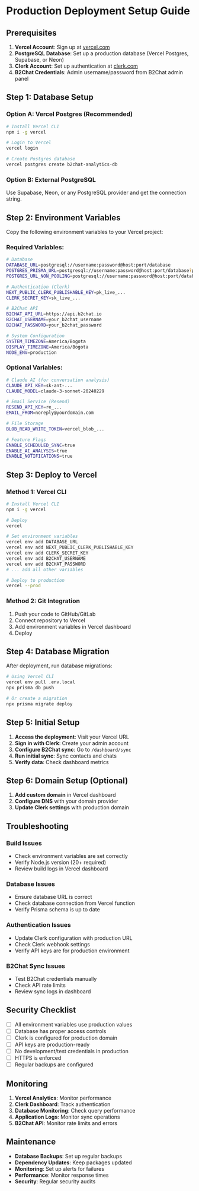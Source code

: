 # Production Deployment Setup Guide

## Prerequisites

1. **Vercel Account**: Sign up at [vercel.com](https://vercel.com)
2. **PostgreSQL Database**: Set up a production database (Vercel Postgres, Supabase, or Neon)
3. **Clerk Account**: Set up authentication at [clerk.com](https://clerk.com)
4. **B2Chat Credentials**: Admin username/password from B2Chat admin panel

## Step 1: Database Setup

### Option A: Vercel Postgres (Recommended)
```bash
# Install Vercel CLI
npm i -g vercel

# Login to Vercel
vercel login

# Create Postgres database
vercel postgres create b2chat-analytics-db
```

### Option B: External PostgreSQL
Use Supabase, Neon, or any PostgreSQL provider and get the connection string.

## Step 2: Environment Variables

Copy the following environment variables to your Vercel project:

### Required Variables:
```bash
# Database
DATABASE_URL=postgresql://username:password@host:port/database
POSTGRES_PRISMA_URL=postgresql://username:password@host:port/database?pgbouncer=true&connect_timeout=15
POSTGRES_URL_NON_POOLING=postgresql://username:password@host:port/database

# Authentication (Clerk)
NEXT_PUBLIC_CLERK_PUBLISHABLE_KEY=pk_live_...
CLERK_SECRET_KEY=sk_live_...

# B2Chat API
B2CHAT_API_URL=https://api.b2chat.io
B2CHAT_USERNAME=your_b2chat_username
B2CHAT_PASSWORD=your_b2chat_password

# System Configuration
SYSTEM_TIMEZONE=America/Bogota
DISPLAY_TIMEZONE=America/Bogota
NODE_ENV=production
```

### Optional Variables:
```bash
# Claude AI (for conversation analysis)
CLAUDE_API_KEY=sk-ant-...
CLAUDE_MODEL=claude-3-sonnet-20240229

# Email Service (Resend)
RESEND_API_KEY=re_...
EMAIL_FROM=noreply@yourdomain.com

# File Storage
BLOB_READ_WRITE_TOKEN=vercel_blob_...

# Feature Flags
ENABLE_SCHEDULED_SYNC=true
ENABLE_AI_ANALYSIS=true
ENABLE_NOTIFICATIONS=true
```

## Step 3: Deploy to Vercel

### Method 1: Vercel CLI
```bash
# Install Vercel CLI
npm i -g vercel

# Deploy
vercel

# Set environment variables
vercel env add DATABASE_URL
vercel env add NEXT_PUBLIC_CLERK_PUBLISHABLE_KEY
vercel env add CLERK_SECRET_KEY
vercel env add B2CHAT_USERNAME
vercel env add B2CHAT_PASSWORD
# ... add all other variables

# Deploy to production
vercel --prod
```

### Method 2: Git Integration
1. Push your code to GitHub/GitLab
2. Connect repository to Vercel
3. Add environment variables in Vercel dashboard
4. Deploy

## Step 4: Database Migration

After deployment, run database migrations:

```bash
# Using Vercel CLI
vercel env pull .env.local
npx prisma db push

# Or create a migration
npx prisma migrate deploy
```

## Step 5: Initial Setup

1. **Access the deployment**: Visit your Vercel URL
2. **Sign in with Clerk**: Create your admin account
3. **Configure B2Chat sync**: Go to `/dashboard/sync`
4. **Run initial sync**: Sync contacts and chats
5. **Verify data**: Check dashboard metrics

## Step 6: Domain Setup (Optional)

1. **Add custom domain** in Vercel dashboard
2. **Configure DNS** with your domain provider
3. **Update Clerk settings** with production domain

## Troubleshooting

### Build Issues
- Check environment variables are set correctly
- Verify Node.js version (20+ required)
- Review build logs in Vercel dashboard

### Database Issues
- Ensure database URL is correct
- Check database connection from Vercel function
- Verify Prisma schema is up to date

### Authentication Issues
- Update Clerk configuration with production URL
- Check Clerk webhook settings
- Verify API keys are for production environment

### B2Chat Sync Issues
- Test B2Chat credentials manually
- Check API rate limits
- Review sync logs in dashboard

## Security Checklist

- [ ] All environment variables use production values
- [ ] Database has proper access controls
- [ ] Clerk is configured for production domain
- [ ] API keys are production-ready
- [ ] No development/test credentials in production
- [ ] HTTPS is enforced
- [ ] Regular backups are configured

## Monitoring

1. **Vercel Analytics**: Monitor performance
2. **Clerk Dashboard**: Track authentication
3. **Database Monitoring**: Check query performance
4. **Application Logs**: Monitor sync operations
5. **B2Chat API**: Monitor rate limits and errors

## Maintenance

- **Database Backups**: Set up regular backups
- **Dependency Updates**: Keep packages updated
- **Monitoring**: Set up alerts for failures
- **Performance**: Monitor response times
- **Security**: Regular security audits